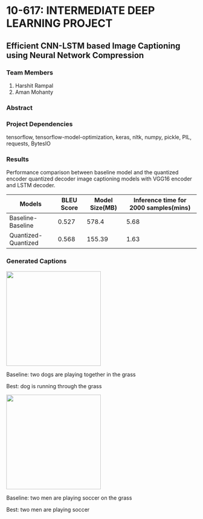 # 10-617: INTERMEDIATE DEEP LEARNING PROJECT
## Efficient CNN-LSTM based Image Captioning using Neural Network Compression

### Team Members
1. Harshit Rampal
2. Aman Mohanty

### Abstract


### Project Dependencies
tensorflow, tensorflow-model-optimization, keras, nltk, numpy, pickle, PIL, requests, BytesIO


### Results
Performance comparison between baseline model and the quantized encoder quantized decoder image captioning models with VGG16 encoder and LSTM decoder.

Models | BLEU Score | Model Size(MB) | Inference time for 2000 samples(mins)
-------|------------|----------------|--------------------------------------
Baseline-Baseline | 0.527 | 578.4 | 5.68
Quantized-Quantized | 0.568 | 155.39 | 1.63


### Generated Captions
<img src="https://s3.amazonaws.com/cdn-origin-etr.akc.org/wp-content/uploads/2018/06/05231748/belgian-malinois-running-through-field.jpg" width="250">  

Baseline: two dogs are playing together in the grass

Best: dog is running through the grass

<img src="https://static01.nyt.com/images/2020/09/25/sports/25soccer-nationalWEB1/merlin_177451008_91c7b66d-3c8a-4963-896e-54280f374b6d-articleLarge.jpg?quality=75&auto=webp&disable=upscale" width="250">

Baseline: two men are playing soccer on the grass

Best: two men are playing soccer


